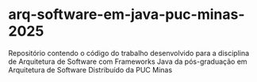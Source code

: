 # arq-software-em-java-puc-minas-2025
Repositório contendo o código do trabalho desenvolvido para a disciplina de Arquitetura de Software com Frameworks Java da pós-graduação em Arquitetura de Software Distribuído da PUC Minas
